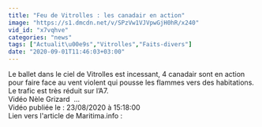 ```yaml
---
title: "Feu de Vitrolles : les canadair en action"
image: "https://s1.dmcdn.net/v/SPzVw1VJVpwGjH0hR/x240"
vid_id: "x7vqhve"
categories: "news"
tags: ["Actualit\u00e9s","Vitrolles","Faits-divers"]
date: "2020-09-01T11:46:03+03:00"
---
```

Le ballet dans le ciel de Vitrolles est incessant, 4 canadair sont en action pour faire face au vent violent qui pousse les flammes vers des habitations. Le trafic est très réduit sur l’A7.   <br>Vidéo Nèle Grizard  ...  <br>Vidéo publiée le : 23/08/2020 à 15:18:00  <br>Lien vers l'article de Maritima.info :  <br>
